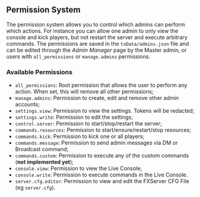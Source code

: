 ## Permission System
The permission system allows you to control which admins can perform which actions.
For instance you can allow one admin to only view the console and kick players, but not restart the server and execute arbitrary commands.
The permissions are saved in the `txData/admins.json` file and can be edited through the *Admin Manager* page by the Master admin, or users with `all_permissions` or `manage.admins` permissions.

### Available Permissions
- `all_permissions`: Root permission that allows the user to perform any action. When set, this will remove all other permissions;
- `manage.admins`: Permission to create, edit and remove other admin accounts;
- `settings.view`: Permission to view the settings. Tokens will be redacted;
- `settings.write`: Permission to edit the settings;
- `control.server`: Permission to start/stop/restart the server;
- `commands.resources`: Permission to start/ensure/restart/stop resources;
- `commands.kick`: Permission to kick one or all players;
- `commands.message`: Permission to send admin messages via DM or Broadcast command;
- `commands.custom`: Permission to execute any of the custom commands (**not implemented yet**);
- `console.view`: Permission to view the Live Console;
- `console.write`: Permission to execute commands in the Live Console.
- `server.cfg.editor`: Permission to view and edit the FXServer CFG File (eg `server.cfg`).
